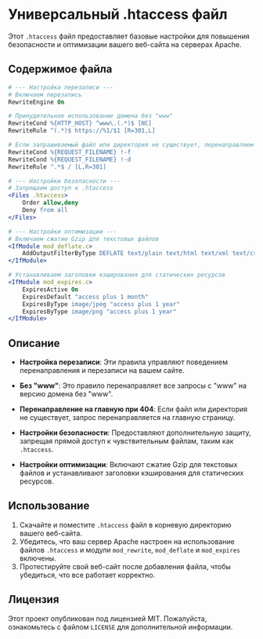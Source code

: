 
# Универсальный .htaccess файл

Этот `.htaccess` файл предоставляет базовые настройки для повышения безопасности и оптимизации вашего веб-сайта на серверах Apache.

## Содержимое файла

```apache
# --- Настройка перезаписи ---
# Включаем перезапись
RewriteEngine On

# Принудительное использование домена без "www"
RewriteCond %{HTTP_HOST} ^www\.(.*)$ [NC]
RewriteRule ^(.*)$ https://%1/$1 [R=301,L]

# Если запрашиваемый файл или директория не существует, перенаправляем на главную страницу
RewriteCond %{REQUEST_FILENAME} !-f
RewriteCond %{REQUEST_FILENAME} !-d
RewriteRule ^.*$ / [L,R=301]

# --- Настройки безопасности ---
# Запрещаем доступ к .htaccess
<Files .htaccess>
    Order allow,deny
    Deny from all
</Files>

# --- Настройки оптимизации ---
# Включаем сжатие Gzip для текстовых файлов
<IfModule mod_deflate.c>
    AddOutputFilterByType DEFLATE text/plain text/html text/xml text/css application/xml application/xhtml+xml application/rss+xml application/javascript application/x-javascript
</IfModule>

# Устанавливаем заголовки кэширования для статических ресурсов
<IfModule mod_expires.c>
    ExpiresActive On
    ExpiresDefault "access plus 1 month"
    ExpiresByType image/jpeg "access plus 1 year"
    ExpiresByType image/png "access plus 1 year"
</IfModule>
```

## Описание

- **Настройка перезаписи**: Эти правила управляют поведением перенаправления и перезаписи на вашем сайте.

- **Без "www"**: Это правило перенаправляет все запросы с "www" на версию домена без "www".

- **Перенаправление на главную при 404**: Если файл или директория не существует, запрос перенаправляется на главную страницу.

- **Настройки безопасности**: Предоставляют дополнительную защиту, запрещая прямой доступ к чувствительным файлам, таким как `.htaccess`.

- **Настройки оптимизации**: Включают сжатие Gzip для текстовых файлов и устанавливают заголовки кэширования для статических ресурсов.

## Использование

1. Скачайте и поместите `.htaccess` файл в корневую директорию вашего веб-сайта.
2. Убедитесь, что ваш сервер Apache настроен на использование файлов `.htaccess` и модули `mod_rewrite`, `mod_deflate` и `mod_expires` включены.
3. Протестируйте свой веб-сайт после добавления файла, чтобы убедиться, что все работает корректно.

## Лицензия

Этот проект опубликован под лицензией MIT. Пожалуйста, ознакомьтесь с файлом `LICENSE` для дополнительной информации.
